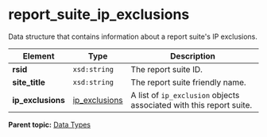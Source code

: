# report\_suite\_ip\_exclusions

Data structure that contains information about a report suite's IP exclusions.

|Element|Type|Description|
|-------|----|-----------|
|**rsid** |`xsd:string` | The report suite ID. |
|**site\_title** |`xsd:string` | The report suite friendly name. |
|**ip\_exclusions** |[ip\_exclusions](r_ip_exclusions.md#) | A list of `ip_exclusion` objects associated with this report suite. |

**Parent topic:** [Data Types](../data_types/c_datatypes.md)

